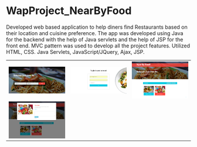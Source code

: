 # WapProject_NearByFood
Developed web based application to help diners find Restaurants based on their location and cuisine preference. The app was developed using Java for the backend with the help of Java servlets and the help of JSP for the front end. MVC pattern was used to develop all the project features. Utilized HTML, CSS. Java Servlets, JavaScript/JQuery, Ajax, JSP.
<table style="width:100%">
  <tr>
    <th><img src="https://github.com/jawadturk/WapProject_NearByFood/blob/master/screen%20captures/screencapture-localhost-8080-2018-08-18-19_20_50.png" width="400"></th>
    <th><img src="https://github.com/jawadturk/WapProject_NearByFood/blob/master/screen%20captures/screencapture-localhost-8080-loginform-jsp-2018-08-18-19_22_18.png" width="400"></th>
     <th><img src="https://github.com/jawadturk/WapProject_NearByFood/blob/master/screen%20captures/screencapture-localhost-8080-restaurants-2018-08-18-19_21_26.png" width="400"></th>

 </tr>
  <tr>
    <td><img src="https://github.com/jawadturk/WapProject_NearByFood/blob/master/screen%20captures/screencapture-localhost-8080-restaurants-2018-08-18-19_21_51.png" width="400"></td>
  </tr>
  
</table>
